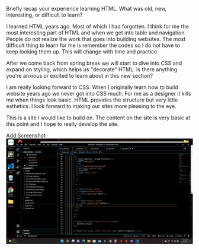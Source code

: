 Briefly recap your experience learning HTML. What was old, new, interesting, or difficult to learn?

I learned HTML years ago. Most of which I had forgotten. I think for me the most interesting part of HTML and when we get into table and navigation. People do not realize the work that goes into building websites. The most difficult thing to learn for me is remember the codes so I do not have to keep looking them up. This will change with time and practice.

After we come back from spring break we will start to dive into CSS and expand on styling, which helps us "decorate" HTML. Is there anything you're anxious or excited to learn about in this new section?

I am really looking forward to CSS. When I originally learn how to build website years ago we never got into CSS much. For me as a designer it kills me when things look basic. HTML provides the structure but very little esthetics. I look forward to making our sites more pleasing to the eye.

This is a site I would like to build on. The content on the site is very basic at this point and I hope to really develop the site.

Add Screenshot
![My Screenshot](./images/AndersonScreenshotWk9.png)
